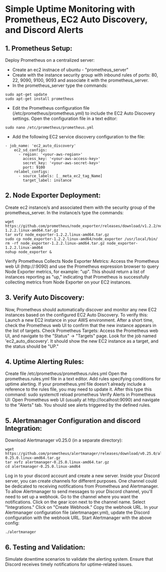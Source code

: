 # Simple Uptime Monitoring with Prometheus, EC2 Auto Discovery, and Discord Alerts

## 1. Prometheus Setup:
Deploy Prometheus on a centralized server:
* Create an ec2 instnace of ubuntu - "prometheus_server"
* Create with the instance security group with inbound rules of ports: 80, 22, 9090, 9100, 9093  and associate it with the prometheus_server.
* In the prometheus_server type the commands:
```
sudo apt-get update
sudo apt-get install prometheus
```
* Edit the Prometheus configuration file (/etc/prometheus/prometheus.yml) to include the EC2 Auto Discovery settings. 
Open the configuration file in a text editor:
```
sudo nano /etc/prometheus/prometheus.yml
```
* Add the following EC2 service discovery configuration to the file:
```
- job_name: 'ec2_auto_discovery'
    ec2_sd_configs:
      - region: '<your-aws-region>'
        access_key: '<your-aws-access-key>'
        secret_key: '<your-aws-secret-key>'
        port: 9100
    relabel_configs:
      - source_labels: [__meta_ec2_tag_Name]
        target_label: instance
```

## 2. Node Exporter Deployment:
Create ec2 instance/s and associated them with the security group of the prometheus_server.
In the instance/s type the commands:
```
wget https://github.com/prometheus/node_exporter/releases/download/v1.2.2/node_exporter-1.2.2.linux-amd64.tar.gz
tar xvfz node_exporter-1.2.2.linux-amd64.tar.gz
sudo cp node_exporter-1.2.2.linux-amd64/node_exporter /usr/local/bin/
rm -rf node_exporter-1.2.2.linux-amd64.tar.gz node_exporter-1.2.2.linux-amd64
nohup node_exporter &
```
Verify Prometheus Collects Node Exporter Metrics:
Access the Prometheus web UI (http://<your-prometheus-server-ip>:9090) and use the Prometheus expression browser
to query Node Exporter metrics, for example: "up".  This should return a list of instances reporting as "up," indicating that Prometheus is successfully collecting metrics from Node Exporter on your EC2 instances.


## 3. Verify Auto Discovery:
Now, Prometheus should automatically discover and monitor any new EC2 instances based on the configured EC2 Auto Discovery. To verify this:
Launch a new EC2 instance in your AWS environment.
After a short time, check the Prometheus web UI to confirm that the new instance appears in the list of targets.
Check Prometheus Targets:
Access the Prometheus web UI, and navigate to the "Status" -> "Targets" page. Look for the job named 'ec2_auto_discovery'. 
It should show the new EC2 instance as a target, and the status should be "UP."

## 4. Uptime Alerting Rules:
Create file /etc/prometheus/prometheus.rules.yml
Open the prometheus.rules.yml file in a text editor.
Add rules specifying conditions for uptime alerting.
If your prometheus.yml file doesn't already include a reference to the rules file, you may need to update it.
After this type this command: sudo systemctl reload prometheus
Verify Alerts in Prometheus UI:
Open Prometheus web UI (usually at http://localhost:9090) and navigate to the "Alerts" tab. You should see alerts triggered by the defined rules.

## 5. Alertmanager Configuration and discord Integration:
Download Alertmanager v0.25.0 (in a separate directory):
```
wget https://github.com/prometheus/alertmanager/releases/download/v0.25.0/alertmanager-0.25.0.linux-amd64.tar.gz
tar xvfz alertmanager-0.25.0.linux-amd64.tar.gz
cd alertmanager-0.25.0.linux-amd64
```
Log in to your discord account and create a new server.
Inside your Discord server, you can create channels for different purposes. 
One channel could be dedicated to receiving notifications from Prometheus and Alertmanager.
To allow Alertmanager to send messages to your Discord channel, you'll need to set up a webhook.
Go to the channel where you want the notifications.
Click on the gear icon next to the channel name.
Select "Integrations."
Click on "Create Webhook."
Copy the webhook URL.
In your Alertmanager configuration file (alertmanager.yml), update the Discord configuration with the webhook URL.
Start Alertmanager with the above config:
```
./alertmanager
```
## 6. Testing and Validation:
Simulate downtime scenarios to validate the alerting system.
Ensure that Discord receives timely notifications for uptime-related issues.
